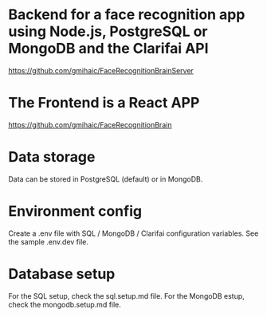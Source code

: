 # Backend for a face recognition app using Node.js, PostgreSQL or MongoDB and the Clarifai API
https://github.com/gmihaic/FaceRecognitionBrainServer

# The Frontend is a React APP
https://github.com/gmihaic/FaceRecognitionBrain
# Data storage

Data can be stored in PostgreSQL (default) or in MongoDB.
# Environment config
Create a .env file with SQL / MongoDB / Clarifai configuration variables. See the sample .env.dev file.

# Database setup
 For the SQL setup, check the sql.setup.md file.
 For the MongoDB estup, check the mongodb.setup.md file.


